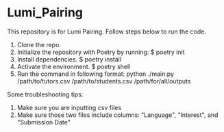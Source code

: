 # Lumi_Pairing

This repository is for Lumi Pairing. Follow steps below to run the code.

1. Clone the repo.
2. Initialize the repository with Poetry by running:
$ poetry init
3. Install dependencies.
$ poetry install
4. Activate the environment.
$ poetry shell
5. Run the command in following format: python ./main.py /path/to/tutors.csv /path/to/students.csv /path/for/all/outputs

Some troubleshooting tips:
1. Make sure you are inputting csv files
2. Make sure those two files include columns: "Language", "Interest", and "Submission Date"
